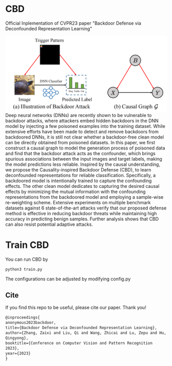 # CBD
Official Inplementation of CVPR23 paper "Backdoor Defense via Deconfounded Representation Learning"
<div align=center><img src="https://github.com/zaixizhang/CBD/blob/main/backdoor.png" width="700"/></div>
Deep neural networks (DNNs) are recently shown to be vulnerable to backdoor attacks, where attackers embed hidden backdoors in the DNN model by injecting a few poisoned examples into the training dataset. While extensive efforts have been made to detect and remove backdoors from backdoored DNNs, it is still not clear whether a backdoor-free clean model can be directly obtained from poisoned datasets. In this paper, we first construct a causal graph to model the generation process of poisoned data and find that the backdoor attack acts as the confounder, which brings spurious associations between the input images and target labels, making the model predictions less reliable. Inspired by the causal understanding, we propose the Causality-inspired Backdoor Defense (CBD), to learn deconfounded representations for reliable classification. Specifically, a backdoored model is intentionally trained to capture the confounding effects. The other clean model dedicates to capturing the desired causal effects by minimizing the mutual information with the confounding representations from the backdoored model and employing a sample-wise re-weighting scheme. Extensive experiments on multiple benchmark datasets against 6 state-of-the-art attacks verify that our proposed defense method is effective in reducing backdoor threats while maintaining high accuracy in predicting benign samples. Further analysis shows that CBD can also resist potential adaptive attacks.

# Train CBD 
You can run CBD by
```
python3 train.py
```

The configurations can be adjusted by modifying config.py

## Cite

If you find this repo to be useful, please cite our paper. Thank you!

```
@inproceedings{
anonymous2023backdoor,
title={Backdoor Defense via Deconfounded Representation Learning},
author={Zhang, Zaixi and Liu, Qi and Wang, Zhicai and Lu, Zepu and Hu, Qingyong},
booktitle={Conference on Computer Vision and Pattern Recognition 2023},
year={2023}
}
```
